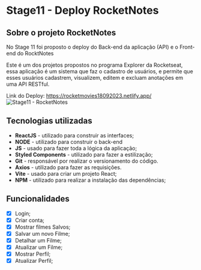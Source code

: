 # Stage11 - Deploy RocketNotes

## Sobre o projeto RocketNotes

No Stage 11 foi proposto o deploy do Back-end da aplicação (API) e o Front-end do RocktNotes

Este é um dos projetos propostos no programa Explorer da Rocketseat, essa aplicação é um sistema que faz o cadastro de usuários, e permite que esses usuários cadastrem, visualizem, editem e excluam anotações em uma API RESTful.

Link do Deploy: https://rocketmovies18092023.netlify.app/
![Stage11 - RocketNotes](https://github.com/lealbruuno/RocketSeat/assets/98700610/d10addbc-e1e1-47a0-95a8-255ba59d7521)

## Tecnologias utilizadas

- **ReactJS** - utilizado para construir as interfaces;
- **NODE** - utilizado para construir o back-end
- **JS** - usado para fazer toda a lógica da aplicação;
- **Styled Components** - utilizado para fazer a estilização;
- **Git** - responsável por realizar o versionamento do código.
- **Axios** - utilizado para fazer as requisições.
- **Vite** - usado para criar um projeto React;
- **NPM** - utilizado para realizar a instalação das dependências;

## **Funcionalidades**

- [x]  Login;
- [x]  Criar conta;
- [x]  Mostrar filmes Salvos;
- [x]  Salvar um novo Filme;
- [x]  Detalhar um Filme;
- [x]  Atualizar um Filme;
- [x]  Mostrar Perfil;
- [x]  Atualizar Perfil;
